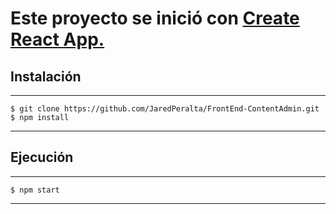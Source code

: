 # Este proyecto se inició con [Create React App.](https://github.com/facebook/create-react-app)

## Instalación
***
```
$ git clone https://github.com/JaredPeralta/FrontEnd-ContentAdmin.git
$ npm install
```
***

## Ejecución

***
```
$ npm start
```
***